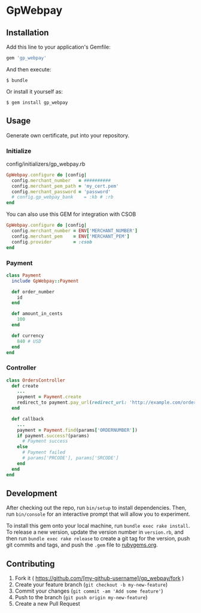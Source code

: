 # GpWebpay

## Installation

Add this line to your application's Gemfile:

```ruby
gem 'gp_webpay'
```

And then execute:

    $ bundle

Or install it yourself as:

    $ gem install gp_webpay

## Usage

Generate own certificate, put into your repository.

### Initialize

config/initializers/gp_webpay.rb

```ruby
GpWebpay.configure do |config|
  config.merchant_number   = ##########
  config.merchant_pem_path = 'my_cert.pem'
  config.merchant_password = 'password'
  # config.gp_webpay_bank    = :kb # :rb
end
```

You can also use this GEM for integration with CSOB

```ruby
GpWebpay.configure do |config|
  config.merchant_number = ENV['MERCHANT_NUMBER']
  config.merchant_pem    = ENV['MERCHANT_PEM']
  config.provider        = :csob
end
```

### Payment

```ruby
class Payment
  include GpWebpay::Payment

  def order_number
    id
  end

  def amount_in_cents
    100
  end

  def currency
    840 # USD
  end
end
```

### Controller
```ruby
class OrdersController
  def create
    ...
    payment = Payment.create
    redirect_to payment.pay_url(redirect_url: 'http://example.com/orders/callback')
  end

  def callback
    ...
    payment = Payment.find(params['ORDERNUMBER'])
    if payment.success?(params)
      # Payment success
    else
      # Payment failed
      # params['PRCODE'], params['SRCODE']
    end
  end
end
```

## Development

After checking out the repo, run `bin/setup` to install dependencies. Then, run `bin/console` for an interactive prompt that will allow you to experiment.

To install this gem onto your local machine, run `bundle exec rake install`. To release a new version, update the version number in `version.rb`, and then run `bundle exec rake release` to create a git tag for the version, push git commits and tags, and push the `.gem` file to [rubygems.org](https://rubygems.org).

## Contributing

1. Fork it ( https://github.com/[my-github-username]/gp_webpay/fork )
2. Create your feature branch (`git checkout -b my-new-feature`)
3. Commit your changes (`git commit -am 'Add some feature'`)
4. Push to the branch (`git push origin my-new-feature`)
5. Create a new Pull Request
